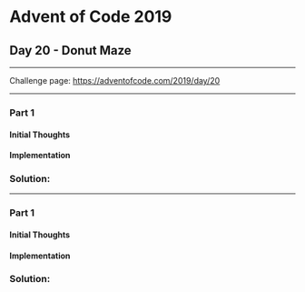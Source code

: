 # Advent of Code 2019
## Day 20 - Donut Maze
---
Challenge page: https://adventofcode.com/2019/day/20

---
### Part 1
#### Initial Thoughts
#### Implementation
### Solution:
---
### Part 1
#### Initial Thoughts
#### Implementation
### Solution:
